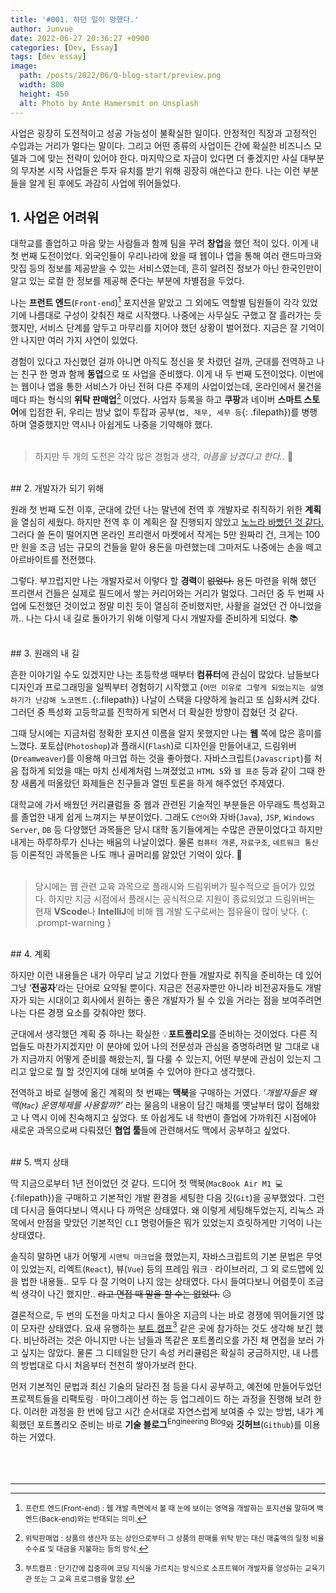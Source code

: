 ```yaml
---
title: '#001. 하던 일이 망했다.'
author: Junvue
date: 2022-06-27 20:36:27 +0900
categories: [Dev, Essay]
tags: [dev essay]
image:
  path: /posts/2022/06/0-blog-start/preview.png
  width: 800
  height: 450
  alt: Photo by Ante Hamersmit on Unsplash
---
```


사업은 굉장히 도전적이고 성공 가능성이 불확실한 일이다. 안정적인 직장과 고정적인 수입과는 거리가 멀다는 말이다. 그리고 어떤 종류의 사업이든 간에 확실한 비즈니스 모델과 그에 맞는 전략이 있어야 한다. 마지막으로 자금이 있다면 더 좋겠지만 사실 대부분의 무자본 시작 사업들은 투자 유치를 받기 위해 굉장히 애쓴다고 한다. 나는 이런 부분들을 알게 된 후에도 과감히 사업에 뛰어들었다.

## 1. 사업은 어려워

대학교를 졸업하고 마음 맞는 사람들과 함께 팀을 꾸려 **창업**을 했던 적이 있다. 이게 내 첫 번째 도전이었다. 외국인들이 우리나라에 왔을 때 웹이나 앱을 통해 여러 랜드마크와 맛집 등의 정보를 제공받을 수 있는 서비스였는데, 흔히 알려진 정보가 아닌 한국인만이 알고 있는 로컬 한 정보를 제공해 준다는 부분에 차별점을 두었다.

나는 **프런트 엔드**(`Front-end`)[^fnt1] 포지션을 맡았고 그 외에도 역할별 팀원들이 각각 있었기에 나름대로 구성이 갖춰진 채로 시작했다. 나중에는 사무실도 구했고 잘 흘러가는 듯했지만, 서비스 단계를 앞두고 마무리를 지어야 했던 상황이 벌어졌다. 지금은 잘 기억이 안 나지만 여러 가지 사연이 있었다.

경험이 있다고 자신했던 걸까 아니면 아직도 정신을 못 차렸던 걸까, 군대를 전역하고 나는 친구 한 명과 함께 **동업**으로 또 사업을 준비했다. 이게 내 두 번째 도전이었다. 이번에는 웹이나 앱을 통한 서비스가 아닌 전혀 다른 주제의 사업이었는데, 온라인에서 물건을 떼다 파는 형식의 **위탁 판매업**[^fnt2] 이었다. 사업자 등록을 하고 **쿠팡**과 네이버 **스마트 스토어**에 입점한 뒤, 우리는 밤낮 없이 투잡과 공부(`법, 재무, 세무 등`{: .filepath})를 병행하며 열중했지만 역시나 아쉽게도 나중을 기약해야 했다.
<br /><br />

> 하지만 두 개의 도전은 각각 많은 경험과 생각, _아픔을 남겼다고 한다.._ 🥲

<br />
## 2. 개발자가 되기 위해

원래 첫 번째 도전 이후, 군대에 갔던 나는 말년에 전역 후 개발자로 취직하기 위한 **계획**을 열심히 세웠다. 하지만 전역 후 이 계획은 잘 진행되지 않았고 <u>노느라 바빴던 것 같다.</u> 그러다 쓸 돈이 떨어지면 온라인 프리랜서 마켓에서 작게는 5만 원짜리 건, 크게는 100만 원을 조금 넘는 규모의 건들을 맡아 용돈을 마련했는데 그마저도 나중에는 손을 떼고 아르바이트를 전전했다.

그렇다. 부끄럽지만 나는 개발자로서 이렇다 할 **경력**이 ~~없었다.~~ 용돈 마련을 위해 했던 프리랜서 건들은 실제로 필드에서 쌓는 커리어와는 거리가 멀었다. 그러던 중 두 번째 사업에 도전했던 것이었고 정말 미친 듯이 열심히 준비했지만, 사활을 걸었던 건 아니었을까.. 나는 다시 내 길로 돌아가기 위해 이렇게 다시 개발자를 준비하게 되었다. 📚

<br />
## 3. 원래의 내 길

흔한 이야기일 수도 있겠지만 나는 초등학생 때부터 **컴퓨터**에 관심이 많았다. 남들보다 디자인과 프로그래밍을 일찍부터 경험하기 시작했고 (`어떤 이유로 그렇게 되었는지는 설명하기가 난감해 노코멘트.`{:.filepath}) 나날이 스택을 다양하게 늘리고 또 심화시켜 갔다. 그러던 중 특성화 고등학교를 진학하게 되면서 더 확실한 방향이 잡혔던 것 같다.

그때 당시에는 지금처럼 정확한 포지션 이름을 알지 못했지만 나는 **웹** 쪽에 많은 흥미를 느꼈다. 포토샵(`Photoshop`)과 플래시(`Flash`)로 디자인을 만들어내고, 드림위버(`Dreamweaver`)를 이용해 마크업 하는 것을 좋아했다. 자바스크립트(`Javascript`)를 처음 접하게 되었을 때는 마치 신세계처럼 느껴졌었고 `HTML 5`와 `웹 표준` 등과 같이 그때 한창 새롭게 떠올랐던 화제들은 친구들과 열띤 토론을 하게 해주었던 주제였다.

대학교에 가서 배웠던 커리큘럼들 중 웹과 관련된 기술적인 부분들은 아무래도 특성화고를 졸업한 내게 쉽게 느껴지는 부분이었다. 그래도 `C언어`와 자바(`Java`), `JSP`, `Windows Server`, `DB` 등 다양했던 과목들은 당시 대학 동기들에게는 수많은 관문이었다고 하지만 내게는 하루하루가 신나는 배움의 나날이었다. 물론 `컴퓨터 개론`, `자료구조`, `네트워크 통신` 등 이론적인 과목들은 나도 깨나 골머리를 앓았던 기억이 있다. 🤮
<br /><br />

> 당시에는 웹 관련 교육 과목으로 플래시와 드림위버가 필수적으로 들어가 있었다. 하지만 지금 시점에서 플래시는 공식적으로 지원이 종료되었고 드림위버는 현재 **VScode**나 **IntelliJ**에 비해 웹 개발 도구로써는 점유율이 많이 낮다.
{: .prompt-warning }
<br />
## 4. 계획

하지만 이런 내용들은 내가 아무리 날고 기었다 한들 개발자로 취직을 준비하는 데 있어 그냥 ‘**전공자**’라는 단어로 요약될 뿐이다. 지금은 전공자뿐만 아니라 비전공자들도 개발자가 되는 시대이고 회사에서 원하는 좋은 개발자가 될 수 있을 거라는 점을 보여주려면 나는 다른 경쟁 요소를 갖춰야만 했다.

군대에서 생각했던 계획 중 하나는 확실한 💡**포트폴리오**를 준비하는 것이었다. 다른 직업들도 마찬가지겠지만 이 분야에 있어 나의 전문성과 관심을 증명하려면 말 그대로 내가 지금까지 어떻게 준비를 해왔는지, 뭘 다룰 수 있는지, 어떤 부분에 관심이 있는지 그리고 앞으로 뭘 할 것인지에 대해 보여줄 수 있어야 한다고 생각했다.

전역하고 바로 실행에 옮긴 계획의 첫 번째는 **맥북**을 구매하는 거였다. _‘개발자들은 왜 맥(`Mac`) 운영체제를 사용할까?’_ 라는 물음의 내용이 담긴 매체를 옛날부터 많이 접해왔고 나 역시 이에 친숙해지고 싶었다. 또 아쉽게도 내 학번이 졸업에 가까워진 시점에야 새로운 과목으로써 다뤄졌던 **협업 툴**들에 관련해서도 맥에서 공부하고 싶었다.

<br />
## 5. 백지 상태

딱 지금으로부터 1년 전이었던 것 같다. 드디어 첫 맥북(`MacBook Air M1 💻`{:filepath})을 구매하고 기본적인 개발 환경을 세팅한 다음 깃(`Git`)을 공부했었다. 그런데 다시금 들여다보니 역시나 다 까먹은 상태였다. 왜 이렇게 세팅해두었는지, 리눅스 과목에서 만점을 맞았던 기본적인 `CLI` 명령어들은 뭐가 있었는지 흐릿하게만 기억이 나는 상태였다.

솔직히 말하면 내가 어떻게 `시맨틱 마크업`을 했었는지, 자바스크립트의 기본 문법은 무엇이 있었는지, 리엑트(`React`), 뷰(`Vue`) 등의 프레임 워크 ∙ 라이브러리, 그 외 로드맵에 있을 법한 내용들.. 모두 다 잘 기억이 나지 않는 상태였다. 다시 들여다보니 어렴풋이 조금씩 생각이 나긴 했지만.. ~~라고 면접 때 말을 할 수는 없었다.~~ 😥

결론적으로, 두 번의 도전을 마치고 다시 돌아온 지금의 나는 바로 경쟁에 뛰어들기엔 많이 모자란 상태였다. 요새 유행하는 <u>부트 캠프</u>[^fnt3] 같은 곳에 참가하는 것도 생각해 보긴 했다. 비난하려는 것은 아니지만 나는 남들과 똑같은 포트폴리오를 가진 채 면접을 보러 가고 싶지는 않았다. 물론 그 디테일한 단기 속성 커리큘럼은 확실히 궁금하지만, 내 나름의 방법대로 다시 처음부터 천천히 쌓아가보려 한다.

먼저 기본적인 문법과 최신 기술의 달라진 점 등을 다시 공부하고, 예전에 만들어두었던 프로젝트들을 리팩토링 ∙ 마이그레이션 하는 등 업그레이드 하는 과정을 진행해 보려 한다. 이러한 과정을 한 번에 담고 시간 순서대로 자연스럽게 보여줄 수 있는 방법, 내가 계획했던 포트폴리오 준비는 바로 **기술 블로그**<sup>Engineering Blog</sup>와 **깃허브**(`Github`)를 이용하는 거였다.
<br /><br /><br /><br />

---
[^fnt1]: <small>프런트 엔드(Front-end) : 웹 개발 측면에서 볼 때 눈에 보이는 영역을 개발하는 포지션을 말하며 백 엔드(Back-end)와는 반대되는 의미.</small>
[^fnt2]: <small>위탁판매업 : 상품의 생산자 또는 상인으로부터 그 상품의 판매를 위탁 받는 대신 매출액의 일정 비율 수수료 및 대금을 지불하는 등의 방식.</small>
[^fnt3]: <small>부트캠프 : 단기간에 집중하여 코딩 지식을 가르치는 방식으로 소프트웨어 개발자를 양성하는 교육기관 또는 그 교육 프로그램을 말함.</small>